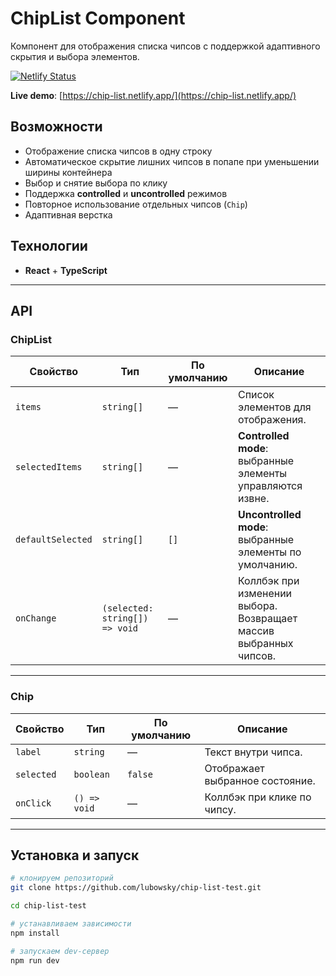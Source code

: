 # ChipList Component

Компонент для отображения списка чипсов с поддержкой адаптивного скрытия и выбора элементов.

[![Netlify Status](https://api.netlify.com/api/v1/badges/your-site-id/deploy-status)](https://chip-list.netlify.app/)

**Live demo**: [https://chip-list.netlify.app/](https://chip-list.netlify.app/)

## Возможности
- Отображение списка чипсов в одну строку
- Автоматическое скрытие лишних чипсов в попапе при уменьшении ширины контейнера
- Выбор и снятие выбора по клику
- Поддержка **controlled** и **uncontrolled** режимов
- Повторное использование отдельных чипсов (`Chip`)
- Адаптивная верстка

## Технологии
- **React** + **TypeScript**
---

## API

### ChipList

| Свойство        | Тип                         | По умолчанию  | Описание                                                                 |
|-----------------|-----------------------------|---------------|--------------------------------------------------------------------------|
| `items`         | `string[]`                  | —             | Список элементов для отображения.                                        |
| `selectedItems` | `string[]`                  | —             | **Controlled mode**: выбранные элементы управляются извне.               |
| `defaultSelected` | `string[]`                | `[]`          | **Uncontrolled mode**: выбранные элементы по умолчанию.                  |
| `onChange`      | `(selected: string[]) => void` | —          | Коллбэк при изменении выбора. Возвращает массив выбранных чипсов.        |

---

### Chip

| Свойство   | Тип           | По умолчанию | Описание                                  |
|------------|---------------|--------------|-------------------------------------------|
| `label`    | `string`      | —            | Текст внутри чипса.                        |
| `selected` | `boolean`     | `false`      | Отображает выбранное состояние.            |
| `onClick`  | `() => void`  | —            | Коллбэк при клике по чипсу.                |

---

## Установка и запуск

```bash
# клонируем репозиторий
git clone https://github.com/lubowsky/chip-list-test.git

cd chip-list-test

# устанавливаем зависимости
npm install

# запускаем dev-сервер
npm run dev
